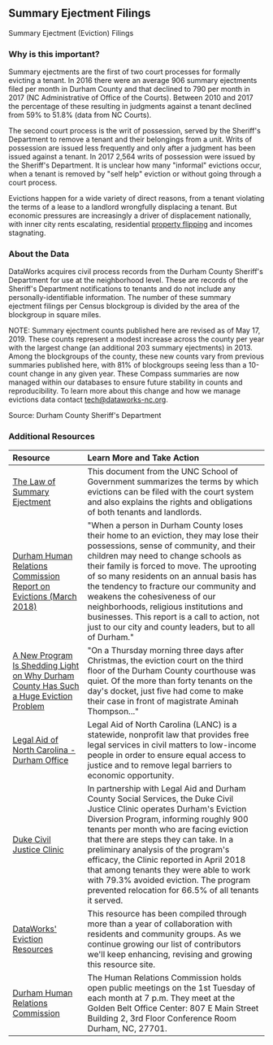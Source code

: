 ## Summary Ejectment Filings
Summary Ejectment (Eviction) Filings

### Why is this important?
Summary ejectments are the first of two court processes for formally evicting a tenant. In 2016 there were an average 906 summary ejectments filed per month in Durham County and that declined to 790 per month in 2017 (NC Administrative of Office of the Courts). Between 2010 and 2017 the percentage of these resulting in judgments against a tenant declined from 59% to 51.8% (data from NC Courts). 

The second court process is the writ of possession, served by the Sheriff's Department to remove a tenant and their belongings from a unit. Writs of possession are issued less frequently and only after a judgment has been issued against a tenant. In 2017 2,564 writs of possession were issued by the Sheriff's Department. It is unclear how many "informal" evictions occur, when a tenant is removed by "self help" eviction or without going through a court process.

Evictions happen for a wide variety of direct reasons, from a tenant violating the terms of a lease to a landlord wrongfully displacing a tenant. But economic pressures are increasingly a driver of displacement nationally, with inner city rents escalating, residential [property flipping](http://www.heraldsun.com/news/business/article205977779.html) and incomes stagnating.  

### About the Data
DataWorks acquires civil process records from the Durham County Sheriff's Department for use at the neighborhood level. These are records of the Sheriff's Department notifications to tenants and do not include any personally-identifiable information. The number of these summary ejectment filings per Census blockgroup is divided by the area of the blockgroup in square miles. 

NOTE: Summary ejectment counts published here are revised as of May 17, 2019. These counts represent a modest increase across the county per year with the largest change (an additional 203 summary ejectments) in 2013. Among the blockgroups of the county, these new counts vary from previous summaries published here, with 81% of blockgroups seeing less than a 10-count change in any given year. These Compass summaries are now managed within our databases to ensure future stability in counts and reproducibility. To learn more about this change and how we manage evictions data contact tech@dataworks-nc.org.  

Source: Durham County Sheriff's Department  

### Additional Resources

|Resource | Learn More and Take Action | 
|:--- | :--- |
|[The Law of Summary Ejectment](https://www.sog.unc.edu/sites/www.sog.unc.edu/files/course_materials/03Ejectorevised.pdf) | This document from the UNC School of Government summarizes the terms by which evictions can be filed with the court system and also explains the rights and obligations of both tenants and landlords. 
|[Durham Human Relations Commission Report on Evictions (March 2018)](https://durhamnc.gov/DocumentCenter/View/20496) | "When a person in Durham County loses their home to an eviction, they may lose their possessions, sense of community, and their children may need to change schools as their family is forced to move. The uprooting of so many residents on an annual basis has the tendency to fracture our community and weakens the cohesiveness of our neighborhoods, religious institutions and businesses. This report is a call to action, not just to our city and county leaders, but to all of Durham."
|[A New Program Is Shedding Light on Why Durham County Has Such a Huge Eviction Problem](https://www.indyweek.com/indyweek/a-new-program-is-shedding-light-on-why-durham-county-has-such-a-huge-eviction-problem/Content?oid=10619834) | "On a Thursday morning three days after Christmas, the eviction court on the third floor of the Durham County courthouse was quiet. Of the more than forty tenants on the day's docket, just five had come to make their case in front of magistrate Aminah Thompson..." 
|[Legal Aid of North Carolina - Durham Office](https://www.lawhelpnc.org/organization/legal-aid-of-north-carolina-durham-office?ref=5sz8n) | Legal Aid of North Carolina (LANC) is a statewide, nonprofit law that provides free legal services in civil matters to low-income people in order to ensure equal access to justice and to remove legal barriers to economic opportunity.   
|[Duke Civil Justice Clinic](https://law.duke.edu/civiljustice/) | In partnership with Legal Aid and Durham County Social Services, the Duke Civil Justice Clinic operates Durham's Eviction Diversion Program, informing roughly 900 tenants per month who are facing eviction that there are steps they can take. In a preliminary analysis of the program's efficacy, the Clinic reported in April 2018 that among tenants they were able to work with 79.3% avoided eviction. The program prevented relocation for 66.5% of all tenants it served.  
|[DataWorks' Eviction Resources](https://dataworks-nc.org/evictions/) | This resource has been compiled through more than a year of collaboration with residents and community groups. As we continue growing our list of contributors we'll keep enhancing, revising and growing this resource site. 
|[Durham Human Relations Commission](https://durhamnc.gov/1193/Human-Relations-Commission) | The Human Relations Commission holds open public meetings on the 1st Tuesday of each month at 7 p.m. They meet at the Golden Belt Office Center: 807 E Main Street Building 2, 3rd Floor Conference Room Durham, NC, 27701.
